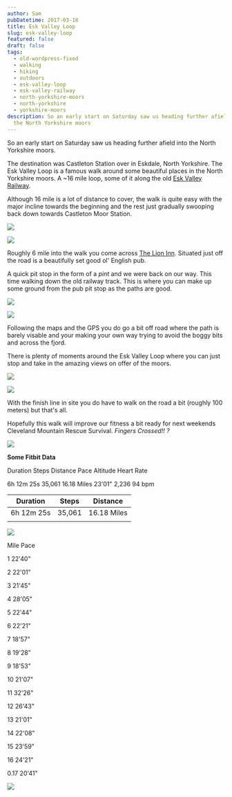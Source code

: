 ```yaml
---
author: Sam
pubDatetime: 2017-03-18
title: Esk Valley Loop
slug: esk-valley-loop
featured: false
draft: false
tags:
  - old-wordpress-fixed
  - walking
  - hiking
  - outdoors
  - esk-valley-loop
  - esk-valley-railway
  - north-yorkshire-moors
  - north-yorkshire
  - yorkshire-moors
description: So an early start on Saturday saw us heading further afield into
  the North Yorkshire moors
---
```

So an early start on Saturday saw us heading further afield into the North Yorkshire moors. 

The destination was Castleton Station over in Eskdale, North Yorkshire. The Esk Valley Loop is a famous walk around some beautiful places in the North Yorkshire moors. A ~16 mile loop, some of it along the old [Esk Valley Railway](http://www.eskvalleyrailway.co.uk/). 

Although 16 mile is a lot of distance to cover, the walk is quite easy with the major incline towards the beginning and the rest just gradually swooping back down towards Castleton Moor Station. ﻿

![](https://blog.bonxy.net/wp-content/uploads/2017/03/img_7514-1024x768.jpg)

![](https://blog.bonxy.net/wp-content/uploads/2017/03/img_7512-1024x768.jpg)

Roughly 6 mile into the walk you come across [The Lion Inn](http://www.lionblakey.co.uk/). Situated just off the road is a beautifully set good ol' English pub.

A quick pit stop in the form of a _pint_ and we were back on our way. This time walking down the old railway track. This is where you can make up some ground from the pub pit stop as the paths are good. 

![](https://blog.bonxy.net/wp-content/uploads/2017/03/img_7511-1024x768.jpg)

![](https://blog.bonxy.net/wp-content/uploads/2017/03/img_7515-1024x768.jpg)

Following the maps and the GPS you do go a bit off road where the path is barely visable and your making your own way trying to avoid the boggy bits and across the fjord. 

There is plenty of moments around the Esk Valley Loop where you can just stop and take in the amazing views on offer of the moors. 

![](https://blog.bonxy.net/wp-content/uploads/2017/03/img_7510-1024x768.jpg)

![](https://blog.bonxy.net/wp-content/uploads/2017/03/img_7518-1024x768.jpg)

With the finish line in site you do have to walk on the road a bit (roughly 100 meters) but that's all. 

Hopefully this walk will improve our fitness a bit ready for next weekends Cleveland Mountain Rescue Survival. _Fingers Crossed!! ?_

![](https://blog.bonxy.net/wp-content/uploads/2017/03/img_7516-1024x768.jpg)

**Some Fitbit Data**

Duration Steps Distance Pace Altitude Heart Rate

6h 12m 25s 35,061 16.18 Miles 23'01" 2,236 94 bpm

| Duration | Steps | Distance |
| --- | --- | --- |
| 6h 12m 25s | 35,061 | 16.18 Miles |
|     |     |     |

![](https://blog.bonxy.net/wp-content/uploads/2017/03/Screenshot-2017-03-18-at-23.38.31-1024x526.png)

Mile Pace

1 22'40"

2 22'01"

3 21'45"

4 28'05"

5 22'44"

6 22'21"

7 18'57"

8 19'28"

9 18'53"

10 21'07"

11 32'26"

12 26'43"

13 21'01"

14 22'08"

15 23'59"

16 24'21"

0.17 20'41"

![](https://blog.bonxy.net/wp-content/uploads/2017/03/Screenshot-2017-03-18-at-23.37.39-1024x530.png)
